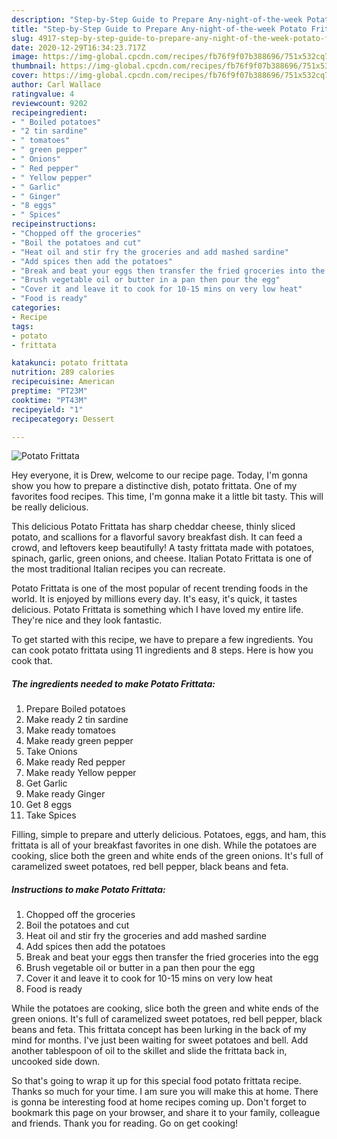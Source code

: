 ```yaml
---
description: "Step-by-Step Guide to Prepare Any-night-of-the-week Potato Frittata"
title: "Step-by-Step Guide to Prepare Any-night-of-the-week Potato Frittata"
slug: 4917-step-by-step-guide-to-prepare-any-night-of-the-week-potato-frittata
date: 2020-12-29T16:34:23.717Z
image: https://img-global.cpcdn.com/recipes/fb76f9f07b388696/751x532cq70/potato-frittata-recipe-main-photo.jpg
thumbnail: https://img-global.cpcdn.com/recipes/fb76f9f07b388696/751x532cq70/potato-frittata-recipe-main-photo.jpg
cover: https://img-global.cpcdn.com/recipes/fb76f9f07b388696/751x532cq70/potato-frittata-recipe-main-photo.jpg
author: Carl Wallace
ratingvalue: 4
reviewcount: 9202
recipeingredient:
- " Boiled potatoes"
- "2 tin sardine"
- " tomatoes"
- " green pepper"
- " Onions"
- " Red pepper"
- " Yellow pepper"
- " Garlic"
- " Ginger"
- "8 eggs"
- " Spices"
recipeinstructions:
- "Chopped off the groceries"
- "Boil the potatoes and cut"
- "Heat oil and stir fry the groceries and add mashed sardine"
- "Add spices then add the potatoes"
- "Break and beat your eggs then transfer the fried groceries into the egg"
- "Brush vegetable oil or butter in a pan then pour the egg"
- "Cover it and leave it to cook for 10-15 mins on very low heat"
- "Food is ready"
categories:
- Recipe
tags:
- potato
- frittata

katakunci: potato frittata 
nutrition: 289 calories
recipecuisine: American
preptime: "PT23M"
cooktime: "PT43M"
recipeyield: "1"
recipecategory: Dessert

---
```



![Potato Frittata](https://img-global.cpcdn.com/recipes/fb76f9f07b388696/751x532cq70/potato-frittata-recipe-main-photo.jpg)

Hey everyone, it is Drew, welcome to our recipe page. Today, I'm gonna show you how to prepare a distinctive dish, potato frittata. One of my favorites food recipes. This time, I'm gonna make it a little bit tasty. This will be really delicious.

This delicious Potato Frittata has sharp cheddar cheese, thinly sliced potato, and scallions for a flavorful savory breakfast dish. It can feed a crowd, and leftovers keep beautifully! A tasty frittata made with potatoes, spinach, garlic, green onions, and cheese. Italian Potato Frittata is one of the most traditional Italian recipes you can recreate.

Potato Frittata is one of the most popular of recent trending foods in the world. It is enjoyed by millions every day. It's easy, it's quick, it tastes delicious. Potato Frittata is something which I have loved my entire life. They're nice and they look fantastic.


To get started with this recipe, we have to prepare a few ingredients. You can cook potato frittata using 11 ingredients and 8 steps. Here is how you cook that.

<!--inarticleads1-->

##### The ingredients needed to make Potato Frittata:

1. Prepare  Boiled potatoes
1. Make ready 2 tin sardine
1. Make ready  tomatoes
1. Make ready  green pepper
1. Take  Onions
1. Make ready  Red pepper
1. Make ready  Yellow pepper
1. Get  Garlic
1. Make ready  Ginger
1. Get 8 eggs
1. Take  Spices


Filling, simple to prepare and utterly delicious. Potatoes, eggs, and ham, this frittata is all of your breakfast favorites in one dish. While the potatoes are cooking, slice both the green and white ends of the green onions. It&#39;s full of caramelized sweet potatoes, red bell pepper, black beans and feta. 

<!--inarticleads2-->

##### Instructions to make Potato Frittata:

1. Chopped off the groceries
1. Boil the potatoes and cut
1. Heat oil and stir fry the groceries and add mashed sardine
1. Add spices then add the potatoes
1. Break and beat your eggs then transfer the fried groceries into the egg
1. Brush vegetable oil or butter in a pan then pour the egg
1. Cover it and leave it to cook for 10-15 mins on very low heat
1. Food is ready


While the potatoes are cooking, slice both the green and white ends of the green onions. It&#39;s full of caramelized sweet potatoes, red bell pepper, black beans and feta. This frittata concept has been lurking in the back of my mind for months. I&#39;ve just been waiting for sweet potatoes and bell. Add another tablespoon of oil to the skillet and slide the frittata back in, uncooked side down. 

So that's going to wrap it up for this special food potato frittata recipe. Thanks so much for your time. I am sure you will make this at home. There is gonna be interesting food at home recipes coming up. Don't forget to bookmark this page on your browser, and share it to your family, colleague and friends. Thank you for reading. Go on get cooking!
